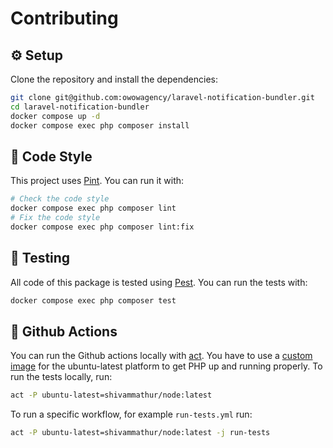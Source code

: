 # Contributing

## ⚙️ Setup

Clone the repository and install the dependencies:

```bash
git clone git@github.com:owowagency/laravel-notification-bundler.git
cd laravel-notification-bundler
docker compose up -d
docker compose exec php composer install
```

## 📝 Code Style

This project uses [Pint](https://laravel.com/docs/pint/).
You can run it with:

```bash
# Check the code style
docker compose exec php composer lint
# Fix the code style
docker compose exec php composer lint:fix
```

## 🧪 Testing

All code of this package is tested using [Pest](https://pestphp.com/).
You can run the tests with:

```bash
docker compose exec php composer test
```

## 🦑 Github Actions

You can run the Github actions locally with [act](https://github.com/nektos/act). You have to use a [custom image](https://github.com/shivammathur/setup-php#local-testing-setup) for the ubuntu-latest platform to get PHP up and running properly. To run the tests locally, run:

```bash
act -P ubuntu-latest=shivammathur/node:latest
```

To run a specific workflow, for example `run-tests.yml` run:

```bash
act -P ubuntu-latest=shivammathur/node:latest -j run-tests
```
